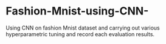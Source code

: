 # Fashion-Mnist-using-CNN-
Using CNN on fashion Mnist dataset and carrying out various hyperparametric tuning and record each evaluation results.
